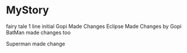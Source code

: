 # MyStory
fairy tale
1 line initial
Gopi Made Changes
Eclipse Made Changes by Gopi
BatMan made changes too

Superman made change
